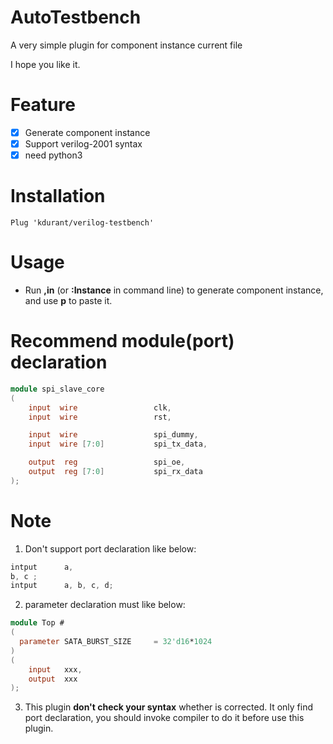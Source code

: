 # AutoTestbench
A very simple plugin for component instance current file

I hope you like it.

# Feature
- [x] Generate component instance
- [x] Support verilog-2001 syntax
- [x] need python3

# Installation
```viml
Plug 'kdurant/verilog-testbench'
```

# Usage
* Run **,in** (or **:Instance** in command line) to generate component instance, and use **p** to paste it.

# Recommend module(port) declaration
```verilog
module spi_slave_core
(
    input  wire                 clk,
    input  wire                 rst,

    input  wire                 spi_dummy,
    input  wire [7:0]           spi_tx_data,

    output  reg                 spi_oe,
    output  reg [7:0]           spi_rx_data
);
```

# Note
1. Don't support port declaration like below:

```verilog
intput      a,
b, c ;
intput      a, b, c, d;
```

2. parameter declaration must like below:
```verilog
module Top #
(
  parameter SATA_BURST_SIZE     = 32'd16*1024
)
(
    input   xxx,
    output  xxx
);
```

3. This plugin **don't check your syntax** whether is corrected. It only find port declaration, you should invoke compiler to do it before use this plugin.
